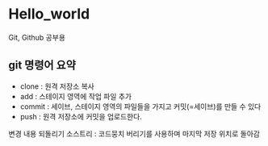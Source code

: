 # Hello_world
Git, Github 공부용


## git 명령어 요약
- clone : 원격 저장소 복사
- add : 스테이지 영역에 작업 파일 추가
- commit : 세이브, 스테이지 영역의 파일들을 가지고 커밋(=세이브)를 만들 수 있다
- push : 원격 저장소에 커밋을 업로드한다.

변경 내용 되돌리기 
소스트리 : 코드뭉치 버리기를 사용하며 마지막 저장 위치로 돌아감

